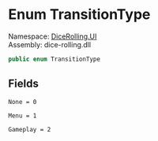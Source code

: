 # <a id="DiceRolling_UI_TransitionType"></a> Enum TransitionType

Namespace: [DiceRolling.UI](DiceRolling.UI.md)  
Assembly: dice\-rolling.dll  

```csharp
public enum TransitionType
```

## Fields

`None = 0` 

`Menu = 1` 

`Gameplay = 2` 

